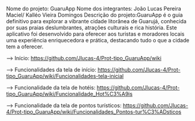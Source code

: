 Nome do projeto: GuaruApp
Nome dos integrantes: João Lucas Pereira Maciel/ Kalléo Vieira Domingos
Descrição do projeto:GuaruApp é o guia definitivo para explorar a vibrante cidade litorânea de Guarujá, conhecida por suas praias deslumbrantes, atrações culturais e rica história. Este aplicativo foi desenvolvido para oferecer aos turistas e moradores locais uma experiência enriquecedora e prática, destacando tudo o que a cidade tem a oferecer.

--> Início: https://github.com/Jlucas-4/Prot-tipo_GuaruApp/wiki

--> Funcionalidades da tela de início: https://github.com/Jlucas-4/Prot-tipo_GuaruApp/wiki/Funcionalidades-tela-inicial

--> Funcionalidade da tela de hotéis: https://github.com/Jlucas-4/Prot-tipo_GuaruApp/wiki/Funcionalidade_Hot%C3%A9is 

--> Funcionalidade da tela de pontos turísticos: https://github.com/Jlucas-4/Prot-tipo_GuaruApp/wiki/Funcionalidades_Pontos-tur%C3%ADsticos


